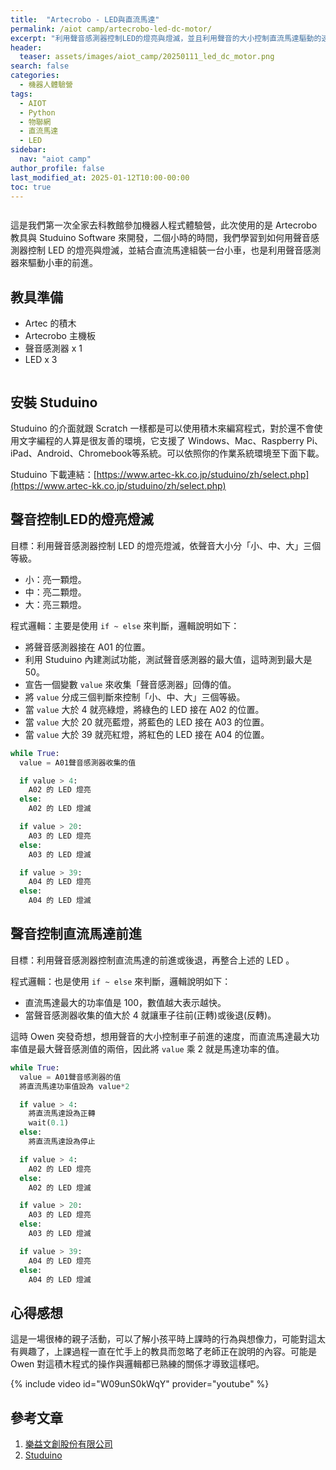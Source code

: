 ```yaml
---
title:  "Artecrobo - LED與直流馬達"
permalink: /aiot camp/artecrobo-led-dc-motor/
excerpt: "利用聲音感測器控制LED的燈亮與燈滅，並且利用聲音的大小控制直流馬達驅動的速度。"
header:
  teaser: assets/images/aiot_camp/20250111_led_dc_motor.png
search: false
categories: 
  - 機器人體驗營
tags:
  - AIOT
  - Python
  - 物聯網
  - 直流馬達
  - LED
sidebar:
  nav: "aiot camp"
author_profile: false
last_modified_at: 2025-01-12T10:00-00:00
toc: true
---
```


<figure class="align-center">
  <img src="{{ site.url }}{{ site.baseurl }}/assets/images/aiot_camp/20250111_led_dc_motor.png" alt="">
</figure> 

這是我們第一次全家去科教館參加機器人程式體驗營，此次使用的是 Artecrobo 教具與 Studuino Software 來開發，二個小時的時間，我們學習到如何用聲音感測器控制 LED 的燈亮與燈滅，並結合直流馬達組裝一台小車，也是利用聲音感測器來驅動小車的前進。

## 教具準備
* Artec 的積木
* Artecrobo 主機板
* 聲音感測器 x 1
* LED x 3

<figure class="align-center">
  <img src="{{ site.url }}{{ site.baseurl }}/assets/images/aiot_camp/20250111_led_dc_motor_1.png" alt="">
</figure> 


## 安裝 Studuino

Studuino 的介面就跟 Scratch 一樣都是可以使用積木來編寫程式，對於還不會使用文字編程的人算是很友善的環境，它支援了 Windows、Mac、Raspberry Pi、iPad、Android、Chromebook等系統。可以依照你的作業系統環境至下面下載。

Studuino 下載連結：[https://www.artec-kk.co.jp/studuino/zh/select.php](https://www.artec-kk.co.jp/studuino/zh/select.php)

## 聲音控制LED的燈亮燈滅

目標：利用聲音感測器控制 LED 的燈亮燈滅，依聲音大小分「小、中、大」三個等級。
  * 小：亮一顆燈。
  * 中：亮二顆燈。
  * 大：亮三顆燈。

程式邏輯：主要是使用 `if ~ else` 來判斷，邏輯說明如下：

  * 將聲音感測器接在 A01 的位置。
  * 利用 Studuino 內建測試功能，測試聲音感測器的最大值，這時測到最大是 50。
  * 宣告一個變數 `value` 來收集「聲音感測器」回傳的值。
  * 將 `value` 分成三個判斷來控制「小、中、大」三個等級。
  * 當 `value` 大於 4 就亮綠燈，將綠色的 LED 接在 A02 的位置。
  * 當 `value` 大於 20 就亮藍燈，將藍色的 LED 接在 A03 的位置。
  * 當 `value` 大於 39 就亮紅燈，將紅色的 LED 接在 A04 的位置。

```python
while True:
  value = A01聲音感測器收集的值

  if value > 4:
    A02 的 LED 燈亮
  else:  
    A02 的 LED 燈滅

  if value > 20:
    A03 的 LED 燈亮
  else:  
    A03 的 LED 燈滅

  if value > 39:
    A04 的 LED 燈亮
  else:  
    A04 的 LED 燈滅
```

## 聲音控制直流馬達前進
目標：利用聲音感測器控制直流馬達的前進或後退，再整合上述的 LED 。

程式邏輯：也是使用 `if ~ else` 來判斷，邏輯說明如下：

  * 直流馬達最大的功率值是 100，數值越大表示越快。
  * 當聲音感測器收集的值大於 4 就讓車子往前(正轉)或後退(反轉)。

這時 Owen 突發奇想，想用聲音的大小控制車子前進的速度，而直流馬達最大功率值是最大聲音感測值的兩倍，因此將 `value` 乘 2 就是馬達功率的值。

```python
while True:
  value = A01聲音感測器的值
  將直流馬達功率值設為 value*2

  if value > 4:
    將直流馬達設為正轉
    wait(0.1)
  else:
    將直流馬達設為停止

  if value > 4:
    A02 的 LED 燈亮
  else:  
    A02 的 LED 燈滅

  if value > 20:
    A03 的 LED 燈亮
  else:  
    A03 的 LED 燈滅

  if value > 39:
    A04 的 LED 燈亮
  else:  
    A04 的 LED 燈滅
```

## 心得感想

這是一場很棒的親子活動，可以了解小孩平時上課時的行為與想像力，可能對這太有興趣了，上課過程一直在忙手上的教具而忽略了老師正在說明的內容。可能是 Owen 對這積木程式的操作與邏輯都已熟練的關係才導致這樣吧。

{% include video id="W09unS0kWqY" provider="youtube" %}

## 參考文章
1. [樂益文創股份有限公司](https://www.tigergroup.com.tw/)
2. [Studuino](https://www.artec-kk.co.jp/studuino/zh/)